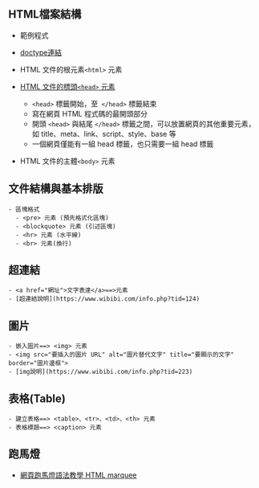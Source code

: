 

## HTML檔案結構

- 範例程式
- [doctype連結](https://www.wibibi.com/info.php?tid=403)
- HTML 文件的根元素`<html>` 元素 

- [HTML 文件的標頭`<head>` 元素](https://www.wibibi.com/info.php?tid=414)
  - `<head>` 標籤開始，至` </head>` 標籤結束
  - 寫在網頁 HTML 程式碼的最開頭部分
  - 開頭 `<head>` 與結尾 `</head>` 標籤之間，可以放置網頁的其他重要元素，如 title、meta、link、script、style、base 等
  - 一個網頁僅能有一組 head 標籤，也只需要一組 head 標籤 
- HTML 文件的主體`<body>` 元素


## 文件結構與基本排版
```
- 區塊格式
  - <pre> 元素 (預先格式化區塊)
  - <blockquote> 元素 (引述區塊)
  - <hr> 元素 (水平線)
  - <br> 元素(換行)

```


## 超連結
```
- <a href="網址">文字表達</a>==>元素
- [超連結說明](https://www.wibibi.com/info.php?tid=124)
```
## 圖片
```
- 嵌入圖片==> <img> 元素
- <img src="要插入的圖片 URL" alt="圖片替代文字" title="要顯示的文字" border="圖片邊框">
- [img說明](https://www.wibibi.com/info.php?tid=223)
```
## 表格(Table)

```
- 建立表格==> <table>、<tr>、<td>、<th> 元素
- 表格標題==> <caption> 元素
```


## 跑馬燈
- [網頁跑馬燈語法教學 HTML marquee](https://www.wibibi.com/info.php?tid=151)



